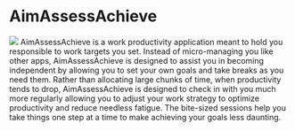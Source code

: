 # AimAssessAchieve
<img src=https://github.com/Saptak625/AimAssessAchieve/blob/dbda7534d3aee515fd4449adf771c5d980d09650/aim_assess_achieve_logo.png>
AimAssessAchieve is a work productivity application meant to hold you responsible to work targets you set. Instead of micro-managing you like other apps, AimAssessAchieve is designed to assist you in becoming independent by allowing you to set your own goals and take breaks as you need them. Rather than allocating large chunks of time, when productivity tends to drop, AimAssessAchieve is designed to check in with you much more regularly allowing you to adjust your work strategy to optimize productivity and reduce needless fatigue. The bite-sized sessions help you take things one step at a time to make achieving your goals less daunting.
